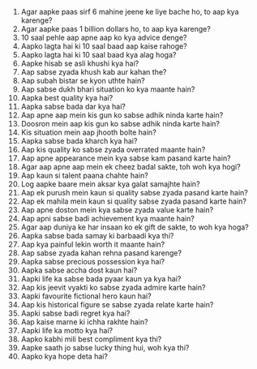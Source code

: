 1. Agar aapke paas sirf 6 mahine jeene ke liye bache ho, to aap kya karenge?
2. Agar aapke paas 1 billion dollars ho, to aap kya karenge?
3. 10 saal pehle aap apne aap ko kya advice denge?
4. Aapko lagta hai ki 10 saal baad aap kaise rahoge?
5. Aapko lagta hai ki 10 saal baad kya alag hoga?
6. Aapke hisab se asli khushi kya hai?
7. Aap sabse zyada khush kab aur kahan the?
8. Aap subah bistar se kyon uthte hain?
9. Aap sabse dukh bhari situation ko kya maante hain?
10. Aapka best quality kya hai?
11. Aapka sabse bada dar kya hai?
12. Aap apne aap mein kis gun ko sabse adhik ninda karte hain?
13. Doosron mein aap kis gun ko sabse adhik ninda karte hain?
14. Kis situation mein aap jhooth bolte hain?
15. Aapka sabse bada kharch kya hai?
16. Aap kis quality ko sabse zyada overrated maante hain?
17. Aap apne appearance mein kya sabse kam pasand karte hain?
18. Agar aap apne aap mein ek cheez badal sakte, toh woh kya hogi?
19. Aap kaun si talent paana chahte hain?
20. Log aapke baare mein aksar kya galat samajhte hain?
21. Aap ek purush mein kaun si quality sabse zyada pasand karte hain?
22. Aap ek mahila mein kaun si quality sabse zyada pasand karte hain?
23. Aap apne doston mein kya sabse zyada value karte hain?
24. Aap apni sabse badi achievement kya maante hain?
25. Agar aap duniya ke har insaan ko ek gift de sakte, to woh kya hoga?
26. Aapka sabse bada samay ki barbaadi kya thi?
27. Aap kya painful lekin worth it maante hain?
28. Aap sabse zyada kahan rehna pasand karenge?
29. Aapka sabse precious possession kya hai?
30. Aapka sabse accha dost kaun hai?
31. Aapki life ka sabse bada pyaar kaun ya kya hai?
32. Aap kis jeevit vyakti ko sabse zyada admire karte hain?
33. Aapki favourite fictional hero kaun hai?
34. Aap kis historical figure se sabse zyada relate karte hain?
35. Aapki sabse badi regret kya hai?
36. Aap kaise marne ki ichha rakhte hain?
37. Aapki life ka motto kya hai?
38. Aapko kabhi mili best compliment kya thi?
39. Aapke saath jo sabse lucky thing hui, woh kya thi?
40. Aapko kya hope deta hai?
